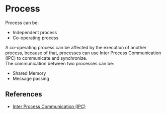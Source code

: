 # Process

Process can be:
- Independent process
- Co-operating process

A co-operating process can be affected by the execution of another process, because of that, processes can use Inter Process Communication (IPC) to communicate and synchronize.  
The communication between two processes can be:
- Shared Memory
- Message passing

## References
- [Inter Process Communication (IPC)](https://www.geeksforgeeks.org/inter-process-communication-ipc/)

